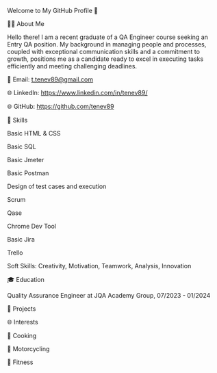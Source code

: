 Welcome to My GitHub Profile 👋


👨‍💻 About Me

Hello there! I am a recent graduate of a QA Engineer course seeking an Entry QA position. My background in managing people and processes, coupled with exceptional communication skills and a commitment to growth, positions me as a candidate ready to excel in executing tasks efficiently and meeting challenging deadlines.


📧 Email: t.tenev89@gmail.com

🌐 LinkedIn: https://www.linkedin.com/in/tenev89/

🌐 GitHub: https://github.com/tenev89


🚀 Skills

Basic HTML & CSS

Basic SQL

Basic Jmeter

Basic Postman

Design of test cases and execution

Scrum

Qase

Chrome Dev Tool

Basic Jira

Trello


Soft Skills: Creativity, Motivation, Teamwork, Analysis, Innovation


🎓 Education

Quality Assurance Engineer at JQA Academy Group, 07/2023 - 01/2024


💼 Projects





🌐 Interests

🍳 Cooking

🚴 Motorcycling

💪 Fitness
